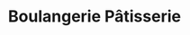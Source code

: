 ---
title: "Boulangerie Pâtisserie"
url: /pavilly/boulangerie-patisserie-rue-delalandre/
shop: Bäckerei
---